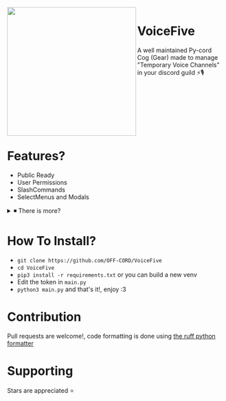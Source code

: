 <center>

  <img src="logo.png" width="300" height="300" align="left">

</center>


# VoiceFive
A well maintained Py-cord Cog (Gear) made to manage "Temporary Voice Channels" in your discord guild ⚡🎙️

​
​
​

​
​
​

​
​
​

​
​
​

# Features?
- Public Ready
- User Permissions
- SlashCommands
- SelectMenus and Modals
<details>
<summary>◾ There is more?</summary>
<br>
<center>

  <img src="https://tryitands.ee/tias_thumb.jpg" width="780" height="438">

</center>
</details>


# How To Install?
- `git clone https://github.com/OFF-CORD/VoiceFive`
- `cd VoiceFive`
- `pip3 install -r requirements.txt` or you can build a new venv
- Edit the token in `main.py`
- `python3 main.py`
and that's it!, enjoy :3

# Contribution
Pull requests are welcome!, code formatting is done using [the ruff python formatter](https://github.com/astral-sh/ruff)

# Supporting
Stars are appreciated ⭐
